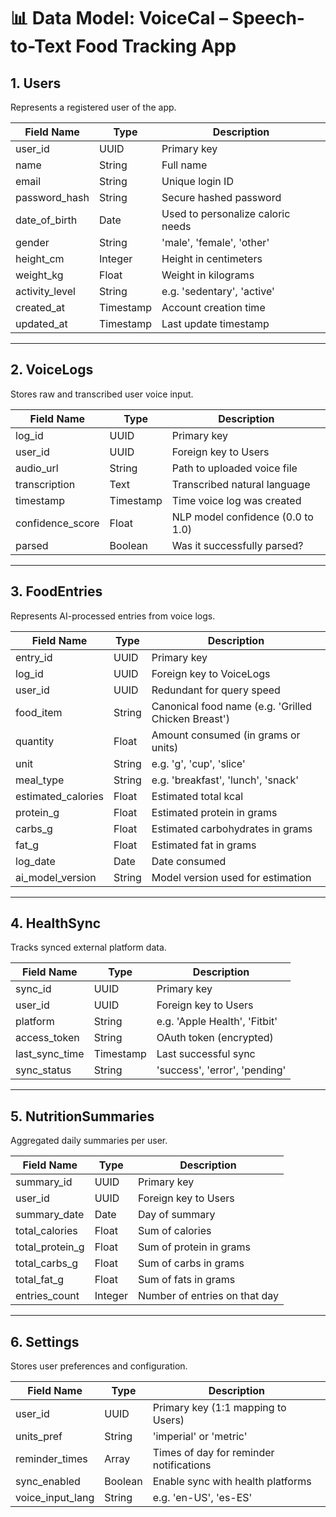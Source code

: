 # 📊 Data Model: VoiceCal – Speech-to-Text Food Tracking App

## 1. Users

Represents a registered user of the app.

| Field Name       | Type       | Description                            |
|------------------|------------|----------------------------------------|
| user_id          | UUID       | Primary key                            |
| name             | String     | Full name                              |
| email            | String     | Unique login ID                        |
| password_hash    | String     | Secure hashed password                 |
| date_of_birth    | Date       | Used to personalize caloric needs      |
| gender           | String     | 'male', 'female', 'other'              |
| height_cm        | Integer    | Height in centimeters                  |
| weight_kg        | Float      | Weight in kilograms                    |
| activity_level   | String     | e.g. 'sedentary', 'active'             |
| created_at       | Timestamp  | Account creation time                  |
| updated_at       | Timestamp  | Last update timestamp                  |

---

## 2. VoiceLogs

Stores raw and transcribed user voice input.

| Field Name       | Type       | Description                            |
|------------------|------------|----------------------------------------|
| log_id           | UUID       | Primary key                            |
| user_id          | UUID       | Foreign key to Users                   |
| audio_url        | String     | Path to uploaded voice file            |
| transcription    | Text       | Transcribed natural language           |
| timestamp        | Timestamp  | Time voice log was created             |
| confidence_score | Float      | NLP model confidence (0.0 to 1.0)      |
| parsed           | Boolean    | Was it successfully parsed?            |

---

## 3. FoodEntries

Represents AI-processed entries from voice logs.

| Field Name       | Type       | Description                            |
|------------------|------------|----------------------------------------|
| entry_id         | UUID       | Primary key                            |
| log_id           | UUID       | Foreign key to VoiceLogs               |
| user_id          | UUID       | Redundant for query speed              |
| food_item        | String     | Canonical food name (e.g. 'Grilled Chicken Breast') |
| quantity         | Float      | Amount consumed (in grams or units)    |
| unit             | String     | e.g. 'g', 'cup', 'slice'               |
| meal_type        | String     | e.g. 'breakfast', 'lunch', 'snack'     |
| estimated_calories | Float    | Estimated total kcal                   |
| protein_g        | Float      | Estimated protein in grams             |
| carbs_g          | Float      | Estimated carbohydrates in grams       |
| fat_g            | Float      | Estimated fat in grams                 |
| log_date         | Date       | Date consumed                          |
| ai_model_version | String     | Model version used for estimation      |

---

## 4. HealthSync

Tracks synced external platform data.

| Field Name       | Type       | Description                            |
|------------------|------------|----------------------------------------|
| sync_id          | UUID       | Primary key                            |
| user_id          | UUID       | Foreign key to Users                   |
| platform         | String     | e.g. 'Apple Health', 'Fitbit'          |
| access_token     | String     | OAuth token (encrypted)                |
| last_sync_time   | Timestamp  | Last successful sync                   |
| sync_status      | String     | 'success', 'error', 'pending'          |

---

## 5. NutritionSummaries

Aggregated daily summaries per user.

| Field Name       | Type       | Description                            |
|------------------|------------|----------------------------------------|
| summary_id       | UUID       | Primary key                            |
| user_id          | UUID       | Foreign key to Users                   |
| summary_date     | Date       | Day of summary                         |
| total_calories   | Float      | Sum of calories                       |
| total_protein_g  | Float      | Sum of protein in grams                |
| total_carbs_g    | Float      | Sum of carbs in grams                  |
| total_fat_g      | Float      | Sum of fats in grams                   |
| entries_count    | Integer    | Number of entries on that day          |

---

## 6. Settings

Stores user preferences and configuration.

| Field Name       | Type       | Description                            |
|------------------|------------|----------------------------------------|
| user_id          | UUID       | Primary key (1:1 mapping to Users)     |
| units_pref       | String     | 'imperial' or 'metric'                 |
| reminder_times   | Array      | Times of day for reminder notifications|
| sync_enabled     | Boolean    | Enable sync with health platforms      |
| voice_input_lang | String     | e.g. 'en-US', 'es-ES'                  |

